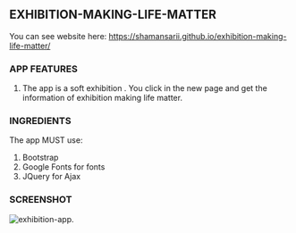 EXHIBITION-MAKING-LIFE-MATTER
-----------------------------
You can see website here: https://shamansarii.github.io/exhibition-making-life-matter/

### APP FEATURES

1. The app is a soft exhibition . You click in the new page and get the information of exhibition making life matter.

### INGREDIENTS

The app MUST use:
1. Bootstrap
2. Google Fonts for fonts
3. JQuery for Ajax

### SCREENSHOT

![exhibition-app](https://user-images.githubusercontent.com/46775349/55645391-e14a7980-57f1-11e9-9833-b818d2a462c6.png).
